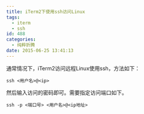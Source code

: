 ```yaml
---
title: iTerm2下使用ssh访问Linux
tags:
  - iterm
  - ssh
id: 488
categories:
  - 纯粹折腾
date: 2015-06-25 13:41:13
---
```


通常情况下，iTerm2访问远程Linux使用ssh，方法如下：

`ssh <用户名>@<ip>`

然后输入访问的密码即可。需要指定访问端口如下。

`ssh -p <端口号> <用户名>@<ip地址>`
